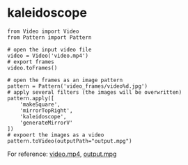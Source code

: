 kaleidoscope
============

	from Video import Video
	from Pattern import Pattern

	# open the input video file
	video = Video('video.mp4') 
	# export frames
	video.toFrames() 

	# open the frames as an image pattern
	pattern = Pattern('video_frames/video%d.jpg')
	# apply several filters (the images will be overwritten)
	pattern.apply([
		'makeSquare', 
		'mirrorTopRight', 
		'kaleidoscope',
		'generateMirrorV'
	])
	# expoert the images as a video
	pattern.toVideo(outputPath="output.mpg")

For reference:
[video.mp4](http://www.youtube.com/watch?v=Ng36THlVopY),
[output.mpg](http://www.youtube.com/watch?v=zEO7YMtGUMs)
